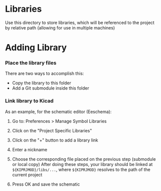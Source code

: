 # Libraries

Use this directory to store libraries, which will be referenced to the project by relative path (allowing for use in multiple machines)

# Adding Library

### Place the library files

There are two ways to accomplish this:

* Copy the library to this folder
* Add a Git submodule inside this folder

### Link library to Kicad

As an example, for the schematic editor (Eeschema):

1. Go to: Preferences > Manage Symbol Libraries
2. Click on the "Project Specific Libraries"
3. Click on the "+" button to add a library link
4. Enter a nickname
5. Choose the corresponding file placed on the previous step (submodule or local copy)
After doing these steps, your library should be linked at `${KIPRJMOD}/libs/...`, where `${KIPRJMOD}` resolves to the path of the current project

6. Press OK and save the schematic




